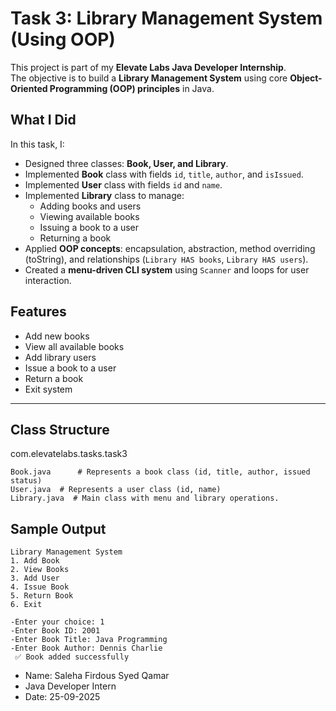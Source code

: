 # Task 3: Library Management System (Using OOP)

This project is part of my **Elevate Labs Java Developer Internship**.  
The objective is to build a **Library Management System** using core **Object-Oriented Programming (OOP) principles** in Java.

## What I Did
In this task, I:
- Designed three classes: **Book, User, and Library**.
- Implemented **Book** class with fields `id`, `title`, `author`, and `isIssued`.
- Implemented **User** class with fields `id` and `name`.
- Implemented **Library** class to manage:
  - Adding books and users  
  - Viewing available books  
  - Issuing a book to a user  
  - Returning a book  
- Applied **OOP concepts**: encapsulation, abstraction, method overriding (toString), and relationships (`Library HAS books`, `Library HAS users`).
- Created a **menu-driven CLI system** using `Scanner` and loops for user interaction.

## Features
- Add new books  
- View all available books  
- Add library users  
- Issue a book to a user  
- Return a book  
- Exit system

---

## Class Structure
com.elevatelabs.tasks.task3
```
Book.java      # Represents a book class (id, title, author, issued status)
User.java  # Represents a user class (id, name)
Library.java  # Main class with menu and library operations.
```

## Sample Output
```
Library Management System
1. Add Book
2. View Books
3. Add User
4. Issue Book
5. Return Book
6. Exit

-Enter your choice: 1
-Enter Book ID: 2001
-Enter Book Title: Java Programming
-Enter Book Author: Dennis Charlie 
 ✅ Book added successfully
```
- Name: Saleha Firdous Syed Qamar
- Java Developer Intern
- Date: 25-09-2025

